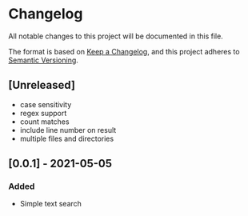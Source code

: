 # Changelog

All notable changes to this project will be documented in this file.

The format is based on [Keep a Changelog](https://keepachangelog.com/en/1.0.0/),
and this project adheres to [Semantic Versioning](https://semver.org/spec/v2.0.0.html).

## [Unreleased]

- case sensitivity
- regex support
- count matches
- include line number on result
- multiple files and directories

## [0.0.1] - 2021-05-05

### Added

- Simple text search
